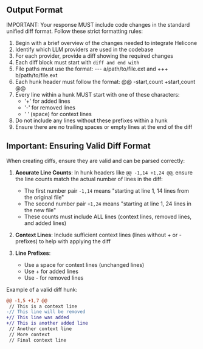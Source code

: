 ## Output Format

IMPORTANT: Your response MUST include code changes in the standard unified diff format. Follow these strict formatting rules:

1. Begin with a brief overview of the changes needed to integrate Helicone
2. Identify which LLM providers are used in the codebase
3. For each provider, provide a diff showing the required changes
4. Each diff block must start with `diff and end with `
5. File paths must use the format: --- a/path/to/file.ext and +++ b/path/to/file.ext
6. Each hunk header must follow the format: @@ -start,count +start,count @@
7. Every line within a hunk MUST start with one of these characters:
   - '+' for added lines
   - '-' for removed lines
   - ' ' (space) for context lines
8. Do not include any lines without these prefixes within a hunk
9. Ensure there are no trailing spaces or empty lines at the end of the diff

## Important: Ensuring Valid Diff Format

When creating diffs, ensure they are valid and can be parsed correctly:

1. **Accurate Line Counts**: In hunk headers like `@@ -1,14 +1,24 @@`, ensure the line counts match the actual number of lines in the diff:

   - The first number pair `-1,14` means "starting at line 1, 14 lines from the original file"
   - The second number pair `+1,24` means "starting at line 1, 24 lines in the new file"
   - These counts must include ALL lines (context lines, removed lines, and added lines)

2. **Context Lines**: Include sufficient context lines (lines without + or - prefixes) to help with applying the diff

3. **Line Prefixes**:
   - Use a space for context lines (unchanged lines)
   - Use + for added lines
   - Use - for removed lines

Example of a valid diff hunk:

```diff
@@ -1,5 +1,7 @@
 // This is a context line
-// This line will be removed
+// This line was added
+// This is another added line
 // Another context line
 // More context
 // Final context line
```
